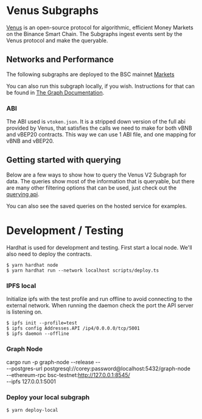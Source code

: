# Venus Subgraphs

[Venus](https://venus.io/) is an open-source protocol for algorithmic, efficient Money Markets on the Binance Smart Chain. The Subgraphs ingest events sent by the Venus protocol and make the queryable.

## Networks and Performance
The following subgraphs are deployed to the BSC mainnet
[Markets](https://thegraph.com/explorer/subgraph/venusprotocol/venus-subgraph)

You can also run this subgraph locally, if you wish. Instructions for that can be found in [The Graph Documentation](https://thegraph.com/docs/quick-start).

### ABI

The ABI used is `vtoken.json`. It is a stripped down version of the full abi provided by Venus, that satisfies the calls we need to make for both vBNB and vBEP20 contracts. This way we can use 1 ABI file, and one mapping for vBNB and vBEP20.

## Getting started with querying

Below are a few ways to show how to query the Venus V2 Subgraph for data. The queries show most of the information that is queryable, but there are many other filtering options that can be used, just check out the [querying api](https://github.com/graphprotocol/graph-node/blob/master/docs/graphql-api.md).

You can also see the saved queries on the hosted service for examples.

# Development / Testing

Hardhat is used for development and testing. First start a local node. We'll also need to deploy the contracts.
```
$ yarn hardhat node
$ yarn hardhat run --network localhost scripts/deploy.ts  
```

### IPFS local
Initialize ipfs with the test profile and run offline to avoid connecting to the external network. When running the daemon check the port the API server is listening on.

```
$ ipfs init --profile=test
$ ipfs config Addresses.API /ip4/0.0.0.0/tcp/5001
$ ipfs daemon --offline
```

### Graph Node
cargo run -p graph-node --release -- \
  --postgres-url postgresql://corey:password@localhost:5432/graph-node \
  --ethereum-rpc bsc-testnet:http://127.0.0.1:8545/ \
  --ipfs 127.0.0.1:5001

### Deploy your local subgraph

```
$ yarn deploy-local
```